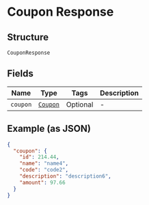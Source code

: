 
# Coupon Response

## Structure

`CouponResponse`

## Fields

| Name | Type | Tags | Description |
|  --- | --- | --- | --- |
| `coupon` | [`Coupon`](../../doc/models/coupon.md) | Optional | - |

## Example (as JSON)

```json
{
  "coupon": {
    "id": 214.44,
    "name": "name4",
    "code": "code2",
    "description": "description6",
    "amount": 97.66
  }
}
```

